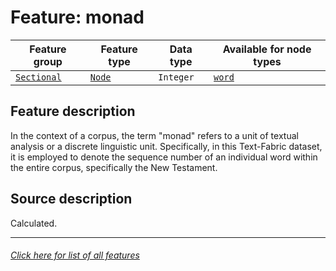 # Feature: monad

Feature group | Feature type | Data type | Available for node types
---  | --- | --- | ---
[`Sectional`](featuresbygroup.md#sectional-features) | [`Node`](featuresbyfeaturetype.md#node-features) | `Integer`  | [`word`](featuresbynodetype.md#word-nodes)

## Feature description

In the context of a corpus, the term "monad" refers to a unit of textual analysis or a discrete linguistic unit. Specifically, in this Text-Fabric dataset, it is employed to denote the sequence number of an individual word within the entire corpus, specifically the New Testament.

## Source description

Calculated.

---
###### [Click here for list of all features](home.md#readme)
